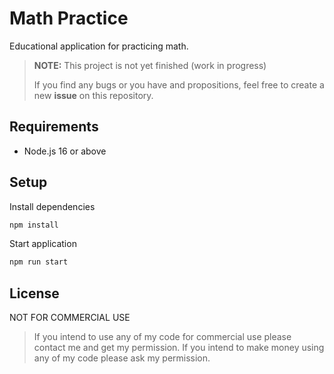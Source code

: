 # Math Practice
Educational application for practicing math.

> **NOTE:** This project is not yet finished (work in progress)
> 
> If you find any bugs or you have and propositions, feel free to create a new **issue** on this repository. 

## Requirements
- Node.js 16 or above

## Setup
Install dependencies
```bash
npm install
```

Start application
```bash
npm run start
```

## License
NOT FOR COMMERCIAL USE 

> If you intend to use any of my code for commercial use please contact me and get my permission. If you intend to make money using any of my code please ask my permission.
